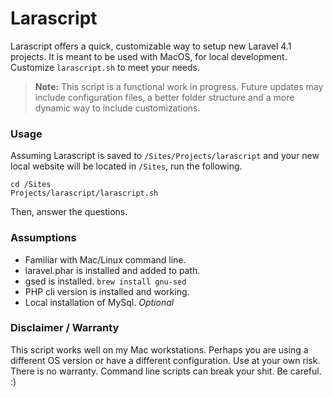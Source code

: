 # Larascript

Larascript offers a quick, customizable way to setup new Laravel 4.1 projects. It is meant to be used with MacOS, for local development. Customize `larascript.sh` to meet your needs.

> **Note:** This script is a functional work in progress. Future updates may include configuration files, a better folder structure and a more dynamic way to include customizations.


### Usage

Assuming Larascript is saved to `/Sites/Projects/larascript` and your new local website will be located in `/Sites`, run the following.

```shell
cd /Sites
Projects/larascript/larascript.sh
```
Then, answer the questions.


### Assumptions

- Familiar with Mac/Linux command line.
- laravel.phar is installed and added to path.
- gsed is installed. `brew install gnu-sed`
- PHP cli version is installed and working.
- Local installation of MySql. _Optional_


### Disclaimer / Warranty

This script works well on my Mac workstations. Perhaps you are using a different OS version or have a different configuration. Use at your own risk. There is no warranty. Command line scripts can break your shit. Be careful. :)
